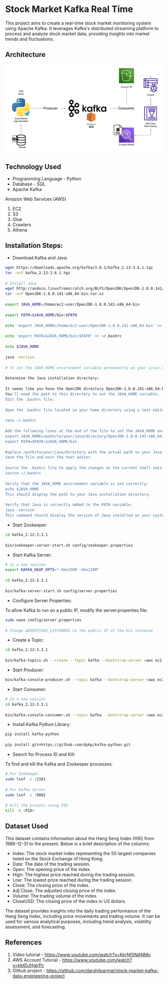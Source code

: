 # Stock Market Kafka Real Time

This project aims to create a real-time stock market monitoring system using Apache Kafka. It leverages Kafka's distributed streaming platform to process and analyze stock market data, providing insights into market trends and fluctuations.

## Architecture

![](Screenshots/Architecture.jpg)

## Technology Used
- Programming Language - Python
- Database - SQL
- Apache Kafka

Amazon Web Services (AWS)
1. EC2
2. S3
3. Glue
4. Crawlers
5. Athena

## Installation Steps:
- Download Kafka and Java:
```bash
wget https://downloads.apache.org/kafka/3.6.1/kafka_2.13-3.6.1.tgz
tar -xvf kafka_2.13-3.6.1.tgz

# Install Java
wget http://anduin.linuxfromscratch.org/BLFS/OpenJDK/OpenJDK-1.8.0.141/OpenJDK-1.8.0.141-x86_64-bin.tar.xz
tar -xvf OpenJDK-1.8.0.141-x86_64-bin.tar.xz

export JAVA_HOME=/home/ec2-user/OpenJDK-1.8.0.141-x86_64-bin

export PATH=$JAVA_HOME/bin:$PATH

echo 'export JAVA_HOME=/home/ec2-user/OpenJDK-1.8.0.141-x86_64-bin' >> ~/.bashrc

echo 'export PATH=$JAVA_HOME/bin:$PATH' >> ~/.bashrc

echo $JAVA_HOME

java -version

# To set the JAVA_HOME environment variable permanently on your Linux machine and add it to the PATH variable, you can follow these steps:

Determine the Java installation directory:

It seems like you have the OpenJDK directory OpenJDK-1.8.0.141-x86_64-bin.
You'll need the path to this directory to set the JAVA_HOME variable.
Edit the .bashrc file:

Open the .bashrc file located in your home directory using a text editor like nano or vim:

nano ~/.bashrc

Add the following lines at the end of the file to set the JAVA_HOME environment variable:
export JAVA_HOME=/path/to/your/java/directory/OpenJDK-1.8.0.141-x86_64-bin
export PATH=$PATH:$JAVA_HOME/bin

Replace /path/to/your/java/directory with the actual path to your Java installation directory.
Save the file and exit the text editor.

Source the .bashrc file to apply the changes to the current shell session:
source ~/.bashrc

Verify that the JAVA_HOME environment variable is set correctly:
echo $JAVA_HOME
This should display the path to your Java installation directory.

Verify that Java is correctly added to the PATH variable:
java -version
This command should display the version of Java installed on your system without any errors.


```
- Start Zookeeper:
``` bash 
cd kafka_2.12-3.3.1

bin/zookeeper-server-start.sh config/zookeeper.properties
```
- Start Kafka Server:
```bash
# In a new session
export KAFKA_HEAP_OPTS="-Xmx256M -Xms128M"

cd kafka_2.12-3.3.1

bin/kafka-server-start.sh config/server.properties
```
- Configure Server Properties:

To allow Kafka to run on a public IP, modify the server.properties file:
```bash
sudo nano config/server.properties

# Change ADVERTISED_LISTENERS to the public IP of the EC2 instance
```
- Create a Topic:
```bash
cd kafka_2.12-3.3.1

bin/kafka-topics.sh --create --topic kafka --bootstrap-server <aws ec2 public ip>:9092 --replication-factor 1 --partitions 1
```
- Start Producer:
```bash
bin/kafka-console-producer.sh --topic kafka --bootstrap-server <aws ec2 public ip>:9092
```
- Start Consumer:
```bash
# In a new session
cd kafka_2.12-3.3.1

bin/kafka-console-consumer.sh --topic kafka --bootstrap-server <aws ec2 public ip>:9092
```
- Install Kafka Python Library:
```bash
pip install kafka-python

pip install git+https://github.com/dpkp/kafka-python.git
```
- Search for Process ID and Kill:

To find and kill the Kafka and Zookeeper processes:
```bash
# For Zookeeper
sudo lsof -i :2181

# For Kafka Server
sudo lsof -i :9092

# Kill the process using PID
kill -9 <PID>
```

## Dataset Used
This dataset contains information about the Hang Seng Index (HSI) from 1986-12-31 to the present. Below is a brief description of the columns:

- Index: The stock market index representing the 50 largest companies listed on the Stock Exchange of Hong Kong.
- Date: The date of the trading session.
- Open: The opening price of the index.
- High: The highest price reached during the trading session.
- Low: The lowest price reached during the trading session.
- Close: The closing price of the index.
- Adj Close: The adjusted closing price of the index.
- Volume: The trading volume of the index.
- CloseUSD: The closing price of the index in US dollars.

The dataset provides insights into the daily trading performance of the Hang Seng Index, including price movements and trading volume. It can be used for various analytical purposes, including trend analysis, volatility assessment, and forecasting.


## References
1. Video tutorial - https://www.youtube.com/watch?v=KerNf0NANMo
2. AWS Account Tutorial - https://www.youtube.com/watch?v=kbtDJHgjrPc
3. Github project - https://github.com/darshilparmar/stock-market-kafka-data-engineering-project

